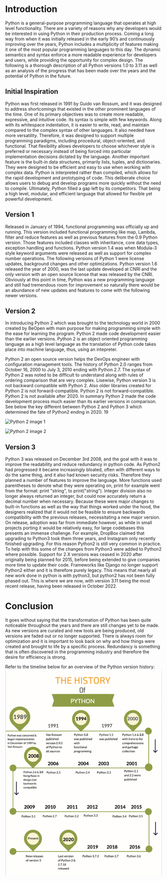 # Introduction 

Python is a general-purpose programming language that operates at high level functionality. There are a variety of reasons why any developers would be interested in using Python in their production process. Coming a long way from when it was initially released in the early 90’s and continuously improving over the years, Python includes a multiplicity of features making it one of the most popular programming languages to this day. The dynamic semantics and syntax enforce a more readable experience for developers and users, while providing the opportunity for complex design. The following is a thorough description of all Python versions 1.0 to 3.11 as well as an analysis of the progress that has been made over the years and the potential of Python in the future. 


## Initial Inspiration 

Python was first released in 1991 by Guido van Rossum, and it was designed to address shortcomings that existed in the other prominent languages of the time. One of its primary objectives was to create more readable, expressive, and intuitive code. Its syntax is simple with few keywords. Along with its whitespace indentation, it is easier to write, read, and maintain compared to the complex syntax of other languages.
It also needed have more versatility. Therefore, it was designed to support multiple programming paradigms, including procedural, object-oriented, and functional. That flexibility allows developers to choose whichever style is preferred or necessary instead of being forced into particular implementation decisions dictated by the language.
Another important feature is the built-in data structures, primarily lists, tuples, and dictionaries. They were designed to be efficient and easy to use when working with complex data.
Python is interpreted rather than compiled, which allows for the rapid development and prototyping of code. This deliberate choice allows users to debug and develop programs more quickly without the need to compile. Ultimately, Python filled a gap left by its competitors. That being a high level, modular, and efficient language that allowed for flexible yet powerful development.

## Version 1

Released in January of 1994, functional programming was officially up and running. This version included functional programming 
like map, Lambda, filter and reduce features as well as previous features from the 0.9 Python version. Those features included classes with 
inheritance, core data types, exception handling and functions. Python version 1.4 was when Modula-3 style keyword arguments were released as well 
as support for complex number operations. The following versions of Python 1 were license updates, background changes and other optimizations. 
Python version 1.6 released the year of 2000, was the last update developed at CNRI and the only version with an open source license that was 
released by the CNRI. Obviously at this point in time, Python was a new programming language and still had tremendous room for improvement so naturally there would be an abundance of new updates and features to come with the following newer versions. 


## Version 2 

In introducing Python 2 which was brought to the technology world in 2000 created by BeOpen with main purpose for making programming simple with the 
ease for learning the program. Python 2 made code development easier than the earlier versions. Python 2 is an object oriented programming language
as a high level language as the translation of Python code takes place into machine language, thus, using an intepreter.

Python 2 an open source version helps the DevOps engineer with configuration management tools. The history of Python 2.0 ranges from October 16, 2000
to July 3, 2010 ending with Python 2.7. The syntax of Python 2 was noted to be difficult to understand along with rules of ordering comparison that are
very complex. Lisewise, Python version 3 is not backward compatible with Python 2. Also older libraries created for Python 2 is not forward-compatible.
Python 2 is not forward-compatible. Python 2 is not available after 2020. In summary Python 2 made the code development process much easier than its
earlier versions in comparison. See below the key different between Python 2 and Python 3 which determined the fate of Python2 ending in 2020.
19

![Python 2 image 1](https://www.guru99.com/images/1/032219_1004_Python2vsPy1.png)

![Python 2 image 2](https://learntocodewith.me/wp-content/uploads/2014/06/python-2-vs-3-2018.png)


## Version 3 
Python 3 was released on December 3rd 2008, and the goal with it was to improve the readability and reduce redundancy in python code. As Python2 had progressed it became increasingly bloated, often with different ways to do the same thing, and it also had known security risks. Therefore they planned a number of features to improve the language. More functions used parentheses to denote what they were operating on, print for example went from the format: print "string", to print("string"). Integer division also no longer always returned an integer, but could now accurately return a decimal number when necessary. Because these were major changes to built-in functions as well as the way that things worked under the hood, the designers realized that it would not be feasible to ensure backwards compatibility with the previous releases, necessitating a new major version. On release, adoption was far from immediate however, as while in small projects porting it would be relatively easy, for large codebases this presents an immense challenge. For example, DropBox claimed that upgrading to Python3 took them three years, and Instagram only recently finished upgrading. For this reason Python2 is still very common in practice. To help with this some of the changes from Python3 were added to Python2 where possible. Support for 2.X versions was ceased in 2020 after originally being planned for 2015, before being extended to give companies more time to update their code. Frameworks like Django no longer support Python2 either and it is therefore purely legacy. This means that nearly all new work done in python is with python3, but python2 has not been fully phased out. This is where we are now, with version 3.11 being the most recent release, having been released in October 2022. 


# Conclusion 

It goes without saying that the transformation of Python has been quite noticeable throughout the years and there are still changes yet to be made. As new versions are curated and new tools are being produced, old versions are faded out or no longer supported. There is always room for optimization and it is important to look back on why and how things were created and brought to life by a specific process. Redundancy is something that is often discovered in the programming industry and therefore the desire for efficiency is strong. 

Refer to the timeline below for an overview of the Python version history:
![Timeline](Timeline%20of%20Python%20Programming.png)